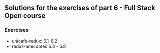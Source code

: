 ## Solutions for the exercises of part 6 - Full Stack Open course

### Exercises

- unicafe-redux: 6.1-6.2
- redux-anecdotes 6.3 - 6.8
